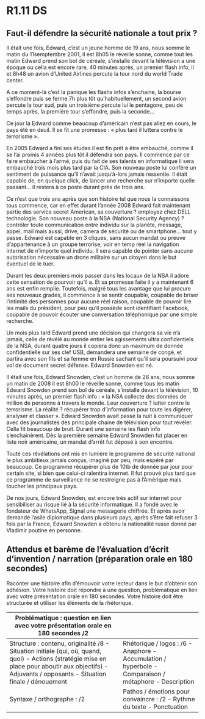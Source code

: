# R1.11 DS

 

## Faut-il défendre la sécurité nationale a tout prix ?

 

Il était une fois, Edward, c’est un jeune homme de 19 ans, nous somme le matin du 11semptembre 2001, il est 8h05 le réveille sonne, comme tout les matin Edward prend son bol de céréale, s’installe devant la télévision a une époque ou cella est encore rare, 40 minutes après, un premier flash info, il et 8h48 un avion d’United Airlines percute la tour nord du world Trade center.

A ce moment-là c’est la panique les flashs infos s’enchaine, la bourse s’effondre puis se ferme 7h plus tôt qu’habituellement, un second avion percute la tour sud, puis un troisième percute lui le pentagone, peu de temps après, la première tour s’effondre, puis la seconde…

Ce jour la Edward comme beaucoup d’américain n’est pas allez en cours, le pays été en deuil. Il se fit une promesse : « plus tard il luttera contre le terrorisme ».

En 2005 Edward a fini ses études il est fin prêt à être embauché, comme il se l’ai promis 4 années plus tôt il défendra son pays. Il commence par ce faire embaucher à l’armé, puis du fait de ses talents en informatique il sera embauché trois mois plus tard par la CIA. Son nouveau poste lui conféré un sentiment de puissance qu’il n’avait jusqu’à-lors jamais ressentie. Il était capable de, en quelque click, de lancer une recherche sur n’importe quelle passant… il restera à ce poste durant près de trois ans.

Ce n’est que trois ans après que son histoire tel que nous la connaissons tous commence, car en effet durant l’année 2008 Edward fait maintenant partie des service secret American, sa couverture ? employez chez DELL technologie. Son nouveau poste à la NSA (National Security Agency) ? contrôler toute communication entre individu sur la planète, message, appel, mail mais aussi, drive, camera de sécurité ou de smartphone… tout y passe. Edward est capable en 3 cliques, sans aucun mandat ou preuve d’appartenance à un groupe terrorise, voir en temp réel la navigation internet de n’importe quel individu. Il sera capable de pointer sans aucune autorisation nécessaire un drone militaire sur un citoyen dans le but éventuel de le tuer.

Durant les deux premiers mois passer dans les locaux de la NSA il adore cette sensation de pourvoir qu’il a. Et sa promesse faite il y a maintenant 6 ans est enfin remplie. Toutefois, malgré tous les avantage que lui procure ses nouveaux grades, il commence à se sentir coupable, coupable de briser l’intimité des personnes pour aucune réel raison, coupable de pouvoir lire les mails du président, pour peu qu’il possède sont identifiant Facebook, coupable de pouvoir écouter une conversation téléphonique par une simple recherche.

Un mois plus tard Edward prend une décision qui changera sa vie n’a jamais, celle de révélé au monde entier les agissements ultra confidentiels de la NSA, durant quatre jours il copiera donc un maximum de donnée confidentielle sur ses clef USB, demandera une semaine de congé, et partira avec son fils et sa femme en Russie sachant qu’il sera poursuivi pour vol de document secret défense. Edward Snowden est né.

Il était une fois, Edward Snowden, c’est un homme de 26 ans, nous somme un matin de 2008 il est 8h00 le réveille sonne, comme tous les matin Edward Snowden prend son bol de céréale, s’installe devant la télévision, 10 minutes après, un premier flash info : « la NSA collecte des données de million de personne à travers le monde. Leur couverture ? lutter contre le terrorisme. La réalité ? récupérer trop d’information pour toute les digérer, analyser et classer ». Edward Snowden avait passé la nuit à communiquer avec des journalistes des principale chaine de télévision pour tout révéler. Cella fit beaucoup de bruit. Durant une semaine les flash info s’enchainèrent. Dès la première semaine Edward Snowden fut placer en liste noir américaine, un mandat d’arrêt fut déposé à son encontre.

Toute ces révélations ont mis en lumière le programme de sécurité national le plus ambitieux jamais conçus, imaginé par peu, mais espéré par beaucoup. Ce programme récupérer plus de 10tb de donnée par jour pour certain site, si bien que celui-ci ralentira internet. Il fut prouvé plus tard que ce programme de surveillance ne se restreigne pas à l’Amérique mais toucher les principaux pays.

De nos jours, Edward Snowden, est encore très actif sur internet pour sensibiliser au risque lié à la sécurité informatique. Il a fondé avec le fondateur de WhatsApp, Signal une messagerie chiffrée. Et après avoir demandé l’asile diplomatique dans plusieurs pays, après s’être fait refuser 3 fois par la France, Edward Snowden a obtenu la nationalité russe donné par Vladimir poutine en personne.

## Attendus et barème de l’évaluation d’écrit d’invention / narration (préparation orale en 180 secondes) 

Raconter une histoire afin d’émouvoir votre lecteur dans le but d’obtenir son adhésion. Votre histoire doit répondre à une question, problématique en lien avec votre présentation orale en 180 secondes. Votre histoire doit être structurée et utiliser les éléments de la rhétorique. 

| Problématique : question en lien avec votre présentation orale en 180  secondes /2 |                                                              |
| ------------------------------------------------------------ | ------------------------------------------------------------ |
| Structure : contenu, originalité /8   -     Situation initiale (qui, où, quand, quoi)   -     Actions (stratégie mise en place pour aboutir aux objectifs)   -     Adjuvants / opposants   -     Situation finale / dénouement | Rhétorique / logos : /6   -      Anaphore   -      Accumulation / hyperbole   -      Comparaison / métaphore   -      Description |
| Syntaxe / orthographe : /2                                   | Pathos / émotions pour convaincre : /2   -     Rythme du texte   -     Ponctuation |